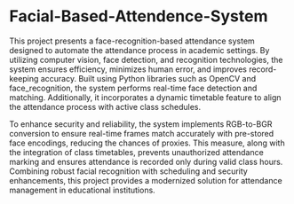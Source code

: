# Facial-Based-Attendence-System
This project presents a face-recognition-based attendance system designed to automate the attendance process in academic settings. By utilizing computer vision, face detection, and recognition technologies, the system ensures efficiency, minimizes human error, and improves record-keeping accuracy. Built using Python libraries such as OpenCV and face_recognition, the system performs real-time face detection and matching. Additionally, it incorporates a dynamic timetable feature to align the attendance process with active class schedules. 

To enhance security and reliability, the system implements RGB-to-BGR conversion to ensure real-time frames match accurately with pre-stored face encodings, reducing the chances of proxies. This measure, along with the integration of class timetables, prevents unauthorized attendance marking and ensures attendance is recorded only during valid class hours. Combining robust facial recognition with scheduling and security enhancements, this project provides a modernized solution for attendance management in educational institutions.
